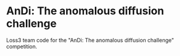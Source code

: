 # AnDi: The anomalous diffusion challenge

Loss3 team code for the "AnDi: The anomalous diffusion challenge" competition.